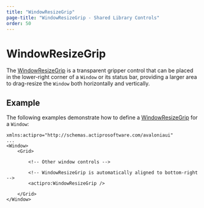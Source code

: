```yaml
---
title: "WindowResizeGrip"
page-title: "WindowResizeGrip - Shared Library Controls"
order: 50
---
```

# WindowResizeGrip

The [WindowResizeGrip](xref:@ActiproUIRoot.Controls.WindowResizeGrip) is a transparent gripper control that can be placed in the lower-right corner of a `Window` or its status bar, providing a larger area to drag-resize the `Window` both horizontally and vertically.

## Example

The following examples demonstrate how to define a [WindowResizeGrip](xref:@ActiproUIRoot.Controls.WindowResizeGrip) for a `Window`:

```xaml
xmlns:actipro="http://schemas.actiprosoftware.com/avaloniaui"
...
<Window>
	<Grid>

		<!-- Other window controls -->

		<!-- WindowResizeGrip is automatically aligned to bottom-right -->
		<actipro:WindowResizeGrip />

	</Grid>
</Window>
```
